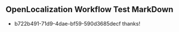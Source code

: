 ## OpenLocalization Workflow Test MarkDown
* b722b491-71d9-4dae-bf59-590d3685decf thanks!

<!--HONumber=Jul16_HO4-->


